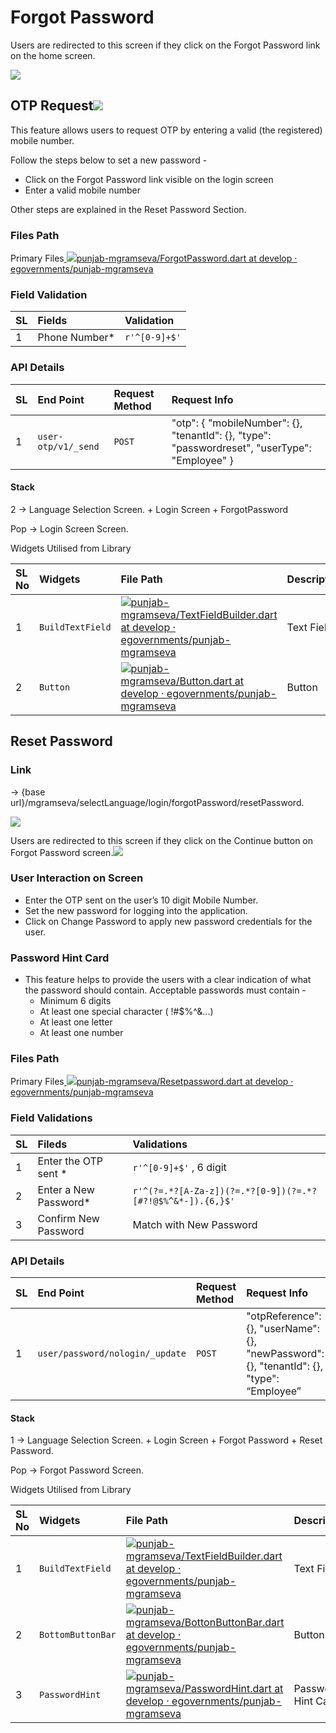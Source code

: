 # Forgot Password

Users are redirected to this screen if they click on the Forgot Password link on the home screen.

![](../../../../.gitbook/assets/image%20%2863%29.png)

## **OTP Request**![](blob:https://digit-discuss.atlassian.net/ea9bdc8b-ca2e-466f-b4dc-e230cdcd8833#media-blob-url=true&id=842d8496-309a-430b-86bd-19f136d4b017&collection=contentId-1922728099&contextId=1922728099&mimeType=image%2Fpng&name=Screenshot%202021-09-16%20at%202.02.25%20AM.png&size=113713&width=328&height=580&alt=)

This feature allows users to request OTP by entering a valid \(the registered\) mobile number.

Follow the steps below to set a new password -

* Click on the Forgot Password link visible on the login screen
* Enter a valid mobile number

Other steps are explained in the Reset Password Section.

### **Files Path**

Primary Files[ ![](https://github.com/fluidicon.png)punjab-mgramseva/ForgotPassword.dart at develop · egovernments/punjab-mgramseva](https://github.com/egovernments/punjab-mgramseva/blob/develop/frontend/mgramseva/lib/screeens/ForgotPassword/ForgotPassword.dart)

### **Field Validation**

| **SL** | **Fields** | **Validation** |
| :--- | :--- | :--- |
| 1 | Phone Number\* | `r'^[0-9]+$'` |

### **API Details**

| **SL** | **End Point** | **Request Method** | **Request Info** |
| :--- | :--- | :--- | :--- |
| 1 | `user-otp/v1/_send` | `POST` | "otp": { "mobileNumber": {}, "tenantId": {}, "type": "passwordreset", "userType": "Employee" } |

#### **Stack**

2 → Language Selection Screen. + Login Screen + ForgotPassword

Pop → Login Screen Screen.

 Widgets Utilised from Library

| **SL No** | **Widgets** | **File Path** | **Description** |
| :--- | :--- | :--- | :--- |
| 1 | `BuildTextField` | [![](https://github.com/fluidicon.png)punjab-mgramseva/TextFieldBuilder.dart at develop · egovernments/punjab-mgramseva](https://github.com/egovernments/punjab-mgramseva/blob/develop/frontend/mgramseva/lib/widgets/TextFieldBuilder.dart) | Text Field |
| 2 | `Button` | [![](https://github.com/fluidicon.png)punjab-mgramseva/Button.dart at develop · egovernments/punjab-mgramseva](https://github.com/egovernments/punjab-mgramseva/blob/develop/frontend/mgramseva/lib/widgets/Button.dart) | Button |

## Reset Password

### **Link**

→ {base url}/mgramseva/selectLanguage/login/forgotPassword/resetPassword.

![](../../../../.gitbook/assets/image%20%2865%29.png)

Users are redirected to this screen if they click on the Continue button on Forgot Password screen.![](blob:https://digit-discuss.atlassian.net/c66daa8d-7438-4ae7-b673-b2010ba3fc31#media-blob-url=true&id=808f425b-2032-4943-96ea-53a8f39c452a&collection=contentId-1922728099&contextId=1922728099&mimeType=image%2Fpng&name=Reset%20Password.png&size=96701&width=377&height=813&alt=)

### **User Interaction on Screen**

* Enter the OTP sent on the user’s 10 digit Mobile Number.
* Set the new password for logging into the application.
* Click on Change Password to apply new password credentials for the user.

### **Password Hint Card**

* This feature helps to provide the users with a clear indication of what the password should contain. Acceptable passwords must contain -
  * Minimum 6 digits
  * At least one special character \( !\#$%^&...\)
  * At least one letter
  * At least one number

### **Files Path**

Primary Files[ ![](https://github.com/fluidicon.png)punjab-mgramseva/Resetpassword.dart at develop · egovernments/punjab-mgramseva](https://github.com/egovernments/punjab-mgramseva/blob/develop/frontend/mgramseva/lib/screeens/ResetPassword/Resetpassword.dart)

### **Field Validations**

| **SL** | **Fileds** | **Validations** |
| :--- | :--- | :--- |
| 1 | Enter the OTP sent \* | `r'^[0-9]+$'` , 6 digit |
| 2 | Enter a New Password\* | `r'^(?=.*?[A-Za-z])(?=.*?[0-9])(?=.*?[#?!@$%^&*-]).{6,}$'` |
| 3 | Confirm New Password | Match with New Password |

### **API Details**

| **SL** | **End Point** | **Request Method** | **Request Info** |
| :--- | :--- | :--- | :--- |
| 1 | `user/password/nologin/_update` | `POST` | "otpReference": {}, "userName": {}, "newPassword": {}, "tenantId": {}, "type": “Employee” |

#### **Stack**

1 → Language Selection Screen. + Login Screen + Forgot Password + Reset Password.

Pop → Forgot Password Screen.

Widgets Utilised from Library

| **SL No** | **Widgets** | **File Path** | **Description** |
| :--- | :--- | :--- | :--- |
| 1 | `BuildTextField` | [![](https://github.com/fluidicon.png)punjab-mgramseva/TextFieldBuilder.dart at develop · egovernments/punjab-mgramseva](https://github.com/egovernments/punjab-mgramseva/blob/develop/frontend/mgramseva/lib/widgets/TextFieldBuilder.dart) | Text Field |
| 2 | `BottomButtonBar` | [![](https://github.com/fluidicon.png)punjab-mgramseva/BottonButtonBar.dart at develop · egovernments/punjab-mgramseva](https://github.com/egovernments/punjab-mgramseva/blob/develop/frontend/mgramseva/lib/widgets/BottonButtonBar.dart) | Button |
| 3 | `PasswordHint` | [![](https://github.com/fluidicon.png)punjab-mgramseva/PasswordHint.dart at develop · egovernments/punjab-mgramseva](https://github.com/egovernments/punjab-mgramseva/blob/develop/frontend/mgramseva/lib/widgets/PasswordHint.dart) | Password Hint Card |

